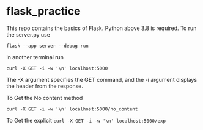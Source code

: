 # flask_practice
This repo contains the basics of Flask.
Python above 3.8 is required.
To run the server.py use
  ```
  flask --app server --debug run
  ```
in another terminal run
  ```
  curl -X GET -i -w '\n' localhost:5000
  ```
The -X argument specifies the GET command, and the -i argument displays the header from the response.

To Get the No content method
  ```
  curl -X GET -i -w '\n' localhost:5000/no_content
  ```
 To Get the explicit 
    ```
    curl -X GET -i -w '\n' localhost:5000/exp
    ```
